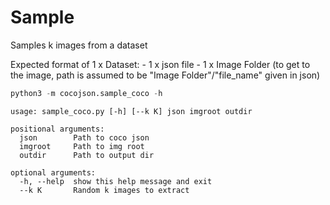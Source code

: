 # Sample

Samples k images from a dataset

Expected format of 1 x Dataset:
    - 1 x json file 
    - 1 x Image Folder (to get to the image, path is assumed to be "Image Folder"/"file_name" given in json)


```python
python3 -m cocojson.sample_coco -h
```

```
usage: sample_coco.py [-h] [--k K] json imgroot outdir

positional arguments:
  json        Path to coco json
  imgroot     Path to img root
  outdir      Path to output dir

optional arguments:
  -h, --help  show this help message and exit
  --k K       Random k images to extract
```
